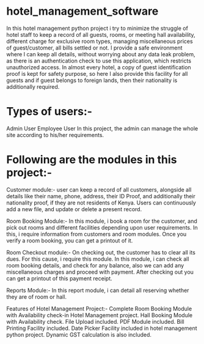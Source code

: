 # hotel_management_software
In this hotel management python project i try to minimize the struggle of hotel staff to keep a record of all guests, rooms, or meeting hall availability, different charge for exclusive room types, managing miscellaneous prices of guest/customer, all bills settled or not. I provide a safe environment where I can keep all details, without worrying about any data leak problem, as there is an authentication check to use this application, which restricts unauthorized access. In almost every hotel, a copy of guest identification proof is kept for safety purpose, so here I also provide this facility for all guests and if guest belongs to foreign lands, then their nationality is additionally required.

# Types of users:-

Admin User
Employee User
In this project, the admin can manage the whole site according to his/her requirements.

# Following are the modules in this project:-
Customer module:- user can keep a record of all customers, alongside all details like their name, phone, address, their ID Proof, and additionally their nationality proof, if they are not residents of Kenya. Users can continuously add a new file, and update or delete a present record.

Room Booking Module:- In this module, i book a room for the customer, and pick out rooms and different facilities depending upon user requirements. In this, i require information from customers and room modules. Once you verify a room booking, you can get a printout of it.

Room Checkout module:- On checking out, the customer has to clear all its dues. For this cause, i require this module. In this module, i can check all room booking details, and check for any balance, also we can add any miscellaneous charges and proceed with payment. After checking out you can get a printout of this payment receipt.

Reports Module:- In this report module, i can detail all reserving whether they are of room or hall.

Features of Hotel Management Project:-
Complete Room Booking Module with Availability check-in Hotel Management project.
Hall Booking Module with Availability check.
File Upload included.
PDF Module included.
Bill Printing Facility included.
Date Picker Facility included in hotel management python project.
Dynamic GST calculation is also included.
